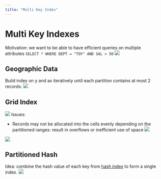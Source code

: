 ```yaml
---
title: "Multi Key Index"
---
```

# Multi Key Indexes
Motivation: we want to be able to have efficient queries on multiple attributes
`SELECT * WHERE DEPT = "TOY" AND SAL > 50`
![](https://i.imgur.com/cWhVNxn.png)
## Geographic Data
Build index on y and ax iteratively until each partition contains at most 2 records:
![](https://i.imgur.com/8JgjdxB.png)
## Grid Index
![](https://i.imgur.com/9Od9nth.png)
Issues:
- Records may not be allocated into the cells evenly depending on the partitioned ranges: result in overflows or inefficient use of space
![](https://i.imgur.com/AGipsAE.png)

![](https://i.imgur.com/KXrMNcL.png)
## Partitioned Hash
Idea: combine the hash value of each key from [hash index](Notes/Hash%20Index.md) to form a single index.
![](https://i.imgur.com/oCT4h3M.png)

